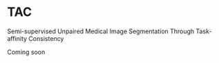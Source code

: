# TAC
Semi-supervised Unpaired Medical Image Segmentation Through Task-affinity Consistency

Coming soon
